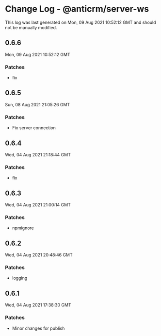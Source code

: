 # Change Log - @anticrm/server-ws

This log was last generated on Mon, 09 Aug 2021 10:52:12 GMT and should not be manually modified.

## 0.6.6
Mon, 09 Aug 2021 10:52:12 GMT

### Patches

- fix

## 0.6.5
Sun, 08 Aug 2021 21:05:26 GMT

### Patches

- Fix server connection

## 0.6.4
Wed, 04 Aug 2021 21:18:44 GMT

### Patches

- fix

## 0.6.3
Wed, 04 Aug 2021 21:00:14 GMT

### Patches

- npmignore

## 0.6.2
Wed, 04 Aug 2021 20:48:46 GMT

### Patches

- logging

## 0.6.1
Wed, 04 Aug 2021 17:38:30 GMT

### Patches

- Minor changes for publish

